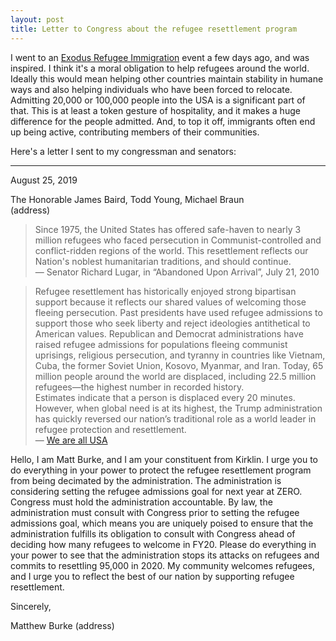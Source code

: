 ```yaml
---
layout: post
title: Letter to Congress about the refugee resettlement program
---
```


I went to an [Exodus Refugee Immigration](https://www.exodusrefugee.org/) event a few days ago, and was inspired. I think it's a moral obligation to help refugees around the world. Ideally this would mean helping other countries maintain stability in humane ways and also helping individuals who have been forced to relocate. Admitting 20,000 or 100,000 people into the USA is a significant part of that. This is at least a token gesture of hospitality, and it makes a huge difference for the people admitted. And, to top it off, immigrants often end up being active, contributing members of their communities.

Here's a letter I sent to my congressman and senators:

----

August 25, 2019

The Honorable James Baird, Todd Young, Michael Braun<br/>
(address)

> Since 1975, the United States has offered safe-haven to nearly 3 million refugees who faced persecution in Communist-controlled and conflict-ridden regions of the world. This resettlement reflects our Nation's noblest humanitarian traditions, and should continue.<br/>
> — Senator Richard Lugar, in “Abandoned Upon Arrival”, July 21, 2010

> Refugee resettlement has historically enjoyed strong bipartisan support because it reflects our shared values of welcoming those fleeing persecution. Past presidents have used refugee admissions to support those who seek liberty and reject ideologies antithetical to American values. Republican and Democrat administrations have raised refugee admissions for populations fleeing communist uprisings, religious persecution, and tyranny in countries like Vietnam, Cuba, the former Soviet Union, Kosovo, Myanmar, and Iran.
> Today, 65 million people around the world are displaced, including 22.5 million refugees—the highest number in recorded history. Estimates indicate that a person is displaced every 20 minutes. However, when global need is at its highest, the Trump administration has quickly reversed our nation’s traditional role as a world leader in refugee protection and resettlement.<br/>
> — [We are all USA](https://www.weareallusa.org/)

Hello, I am Matt Burke, and I am your constituent from Kirklin. I urge you to do everything in your power to protect the refugee resettlement program from being decimated by the administration. The administration is considering setting the refugee admissions goal for next year at ZERO. Congress must hold the administration accountable. By law, the administration must consult with Congress prior to setting the refugee admissions goal, which means you are uniquely poised to ensure that the administration fulfills its obligation to consult with Congress ahead of deciding how many refugees to welcome in FY20. Please do everything in your power to see that the administration stops its attacks on refugees and commits to resettling 95,000 in 2020. My community welcomes refugees, and I urge you to reflect the best of our nation by supporting refugee resettlement.

Sincerely,

Matthew Burke
(address)
